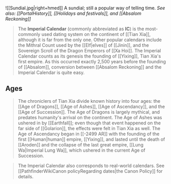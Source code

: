![[Sundial.jpg|right+hmed]] 
 A sundial; still a popular way of telling time.
*See also: [[PortalHistory]], [[Holidays and festivals]], and [[Absalom Reckoning]]*
> The **Imperial Calendar** (commonly abbreviated as **IC**) is the most-commonly used dating system on the continent of [[Tian Xia]], although it is far from the only one. Other popular calendars include the Mithral Count used by the [[Elf|elves]] of [[Jinin]], and the Sovereign Scroll of the Dragon Emperors of [[Xa Hoi]]. The Imperial Calendar counts as its genesis the founding of [[Yixing]], Tian Xia's first empire. As this occurred exactly 2,500 years before the founding of [[Absalom]], conversion between [[Absalom Reckoning]] and the Imperial Calendar is quite easy.


## Ages

> The chroniclers of Tian Xia divide known history into four ages: the [[Age of Dragons]], [[Age of Ashes]], [[Age of Ascendancy]], and the [[Age of Succession]]. The Age of Dragons is largely mythical, and predates humanity's arrival on the continent. The Age of Ashes was ushered in by [[Earthfall]]; even though that event happened on the far side of [[Golarion]], the effects were felt in Tian Xia as well. 
> The Age of Ascendancy began in [[-2499 AR]] with the founding of the first [[Human|human]] empire, [[Yixing]], and lasted until the death of [[Aroden]] and the collapse of the last great empire, [[Lung Wa|Imperial Lung Wa]], which ushered in the current Age of Succession.


> The Imperial Calendar also corresponds to real-world calendars. See [[PathfinderWikiCanon policyRegarding dates|the Canon Policy]] for details.







